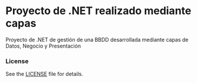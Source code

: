 # Proyecto de .NET realizado mediante capas
Proyecto de .NET de gestión de una BBDD desarrollada mediante capas de Datos, Negocio y Presentación

### License
See the [LICENSE](LICENSE) file for details.
